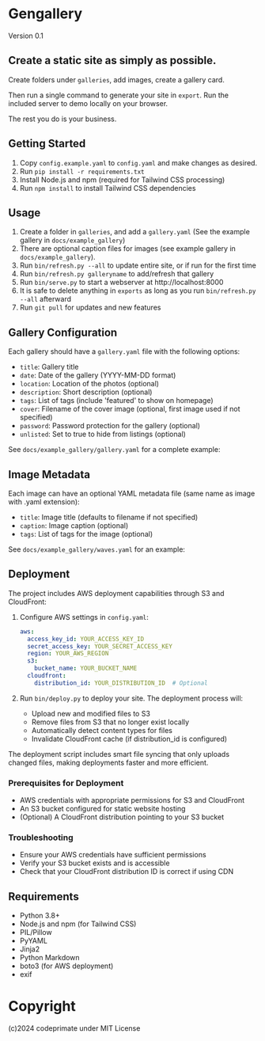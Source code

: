 # Gengallery

Version 0.1

## Create a static site as simply as possible.

Create folders under `galleries`, add images, create a gallery card.

Then run a single command to generate your site in `export`. Run the included server to demo locally on your browser.

The rest you do is your business.

## Getting Started

1. Copy `config.example.yaml` to `config.yaml` and make changes as desired.
2. Run `pip install -r requirements.txt`
3. Install Node.js and npm (required for Tailwind CSS processing)
4. Run `npm install` to install Tailwind CSS dependencies

## Usage

1. Create a folder in `galleries`, and add a `gallery.yaml` (See the example gallery in `docs/example_gallery`)
2. There are optional caption files for images (see example gallery in `docs/example_gallery`).
3. Run `bin/refresh.py --all` to update entire site, or if run for the first time
4. Run `bin/refresh.py galleryname` to add/refresh that gallery
5. Run `bin/serve.py` to start a webserver at http://localhost:8000
6. It is safe to delete anything in `exports` as long as you run `bin/refresh.py --all` afterward
7. Run `git pull` for updates and new features

## Gallery Configuration

Each gallery should have a `gallery.yaml` file with the following options:
- `title`: Gallery title
- `date`: Date of the gallery (YYYY-MM-DD format)
- `location`: Location of the photos (optional)
- `description`: Short description (optional)
- `tags`: List of tags (include 'featured' to show on homepage)
- `cover`: Filename of the cover image (optional, first image used if not specified)
- `password`: Password protection for the gallery (optional)
- `unlisted`: Set to true to hide from listings (optional)

See `docs/example_gallery/gallery.yaml` for a complete example:

## Image Metadata

Each image can have an optional YAML metadata file (same name as image with .yaml extension):
- `title`: Image title (defaults to filename if not specified)
- `caption`: Image caption (optional)
- `tags`: List of tags for the image (optional)

See `docs/example_gallery/waves.yaml` for an example:

## Deployment

The project includes AWS deployment capabilities through S3 and CloudFront:

1. Configure AWS settings in `config.yaml`:
   ```yaml
   aws:
     access_key_id: YOUR_ACCESS_KEY_ID
     secret_access_key: YOUR_SECRET_ACCESS_KEY
     region: YOUR_AWS_REGION
     s3:
       bucket_name: YOUR_BUCKET_NAME
     cloudfront:
       distribution_id: YOUR_DISTRIBUTION_ID  # Optional
   ```

2. Run `bin/deploy.py` to deploy your site. The deployment process will:
   - Upload new and modified files to S3
   - Remove files from S3 that no longer exist locally
   - Automatically detect content types for files
   - Invalidate CloudFront cache (if distribution_id is configured)

The deployment script includes smart file syncing that only uploads changed files, making deployments faster and more efficient.

### Prerequisites for Deployment
- AWS credentials with appropriate permissions for S3 and CloudFront
- An S3 bucket configured for static website hosting
- (Optional) A CloudFront distribution pointing to your S3 bucket

### Troubleshooting
- Ensure your AWS credentials have sufficient permissions
- Verify your S3 bucket exists and is accessible
- Check that your CloudFront distribution ID is correct if using CDN

## Requirements

- Python 3.8+
- Node.js and npm (for Tailwind CSS)
- PIL/Pillow
- PyYAML
- Jinja2
- Python Markdown
- boto3 (for AWS deployment)
- exif

# Copyright

(c)2024 codeprimate under MIT License
